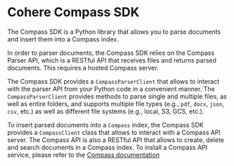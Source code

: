 # Cohere Compass SDK 

The Compass SDK is a Python library that allows you to parse documents and insert them into a Compass index.

In order to parser documents, the Compass SDK relies on the Compass Parser API, which is a RESTful API that
receives files and returns parsed documents. This requires a hosted Compass server.

The Compass SDK provides a `CompassParserClient` that allows to interact with the parser API from your
Python code in a convenient manner. The `CompassParserClient` provides methods to parse single and multiple
files, as well as entire folders, and supports multiple file types (e.g., `pdf`, `docx`, `json`, `csv`, etc.) as well
as different file systems (e.g., local, S3, GCS, etc.).

To insert parsed documents into a `Compass` index, the Compass SDK provides a `CompassClient` class that
allows to interact with a Compass API server. The Compass API is also a RESTful API that allows to create,
delete and search documents in a Compass index. To install a Compass API service, please refer to the
[Compass documentation](https://github.com/cohere-ai/compass)
